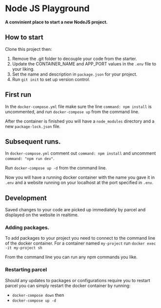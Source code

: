 # Node JS Playground

**A convinient place to start a new NodeJS project.**

## How to start

Clone this project then:

1. Remove the .git folder to decouple your code from the starter.
2. Update the CONTAINER_NAME and APP_PORT values in the `.env` file to your liking.
3. Set the name and description in `package.json` for your project.
4. Run `git init` to set up version control.

## First run

In the `docker-compose.yml` file make sure the line `command: npm install` is uncommented, and run `docker-compose up` from the command line.

After the container is finished you will have a `node_modules` directory and a new `package-lock.json` file.

## Subsequent runs.

In `docker-compose.yml` comment out `command: npm install` and uncomment `command: "npm run dev"`.

Run `docker-compose up -d` from the command line.

Now you will have a running docker container with the name you gave it in `.env` and a website running on your localhost at the port specified in `.env`.

## Development

Saved changes to your code are picked up immediately by parcel and displayed on the website in realtime.

### Adding packages.

To add packages to your project you need to connect to the command line of the docker container. For a container named `my-project` run `docker exec -it my-project sh`

From the command line you can run any npm commands you like.

### Restarting parcel

Should any updates to packages or configurations require you to restart parcel you can simply restart the docker container by running:

- `docker-compose down` then
- `docker-compose up -d`
